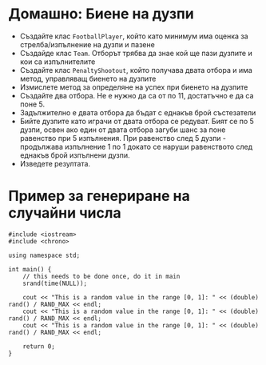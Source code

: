 Домашно: Биене на дузпи
===

- Създайте клас `FootballPlayer`, който като минимум има оценка за стрелба/изпълнение на дузпи и пазене
- Създайде клас `Team`. Отборът трябва да знае кой ще пази дузпите и кои са изпълнителите
- Създайте клас `PenaltyShootout`, който получава двата отбора и има метод, управляващ биенето на дузпите
- Измислете метод за определяне на успех при биенето на дузпите
- Създайте два отбора. Не е нужно да са от по 11, достатъчно е да са поне 5. 
- Задължително е двата отбора да бъдат с еднакъв брой състезатели
- Бийте дузпите като играчи от двата отбора се редуват. Бият се по 5 дузпи, освен ако един от двата отбора загуби шанс за поне равенство при 5 изпълнения. При равенство след 5 дузпи - продължава изпълнение 1 по 1 докато се наруши равенството след еднакъв брой изпълнени дузпи.  
- Изведете резултата. 

Пример за генериране на случайни числа
===

```
#include <iostream>
#include <chrono>

using namespace std;

int main() {
    // this needs to be done once, do it in main
    srand(time(NULL));

    cout << "This is a random value in the range [0, 1]: " << (double) rand() / RAND_MAX << endl;
    cout << "This is a random value in the range [0, 1]: " << (double) rand() / RAND_MAX << endl;
    cout << "This is a random value in the range [0, 1]: " << (double) rand() / RAND_MAX << endl;

    return 0;
}
```